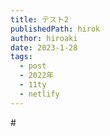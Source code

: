 ```yaml
---
title: テスト2
publishedPath: hirok
author: hiroaki
date: 2023-1-28
tags:
  - post
  - 2022年
  - 11ty
  - netlify
---
```

#﻿ 
